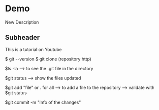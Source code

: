# Demo

New Description

## Subheader

This is a tutorial on Youtube

$ git --version
$ git clone (repository http)

$ls -la
--> to see the .git file in the directory

$git status
--> show the files updated

$git add "file" or . for all
--> to add a file to the repository
--> validate with $git status

$git commit -m "Info of the changes"
